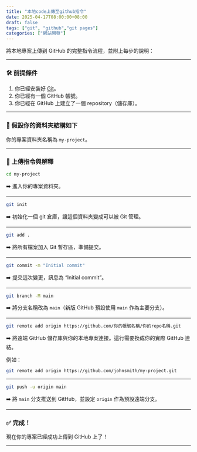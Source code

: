 ```yaml
---
title: "本地code上傳至github指令"
date: 2025-04-17T08:00:00+08:00
draft: false
tags: ["git", "github","git pages"]
categories: ["網站開發"]
---
```


將本地專案上傳到 GitHub 的完整指令流程，並附上每步的說明：

---

### 🛠️ 前提條件
1. 你已經安裝好 [Git](https://git-scm.com/)。
2. 你已經有一個 GitHub 帳號。
3. 你已經在 GitHub 上建立了一個 repository（儲存庫）。

---

### 📁 假設你的資料夾結構如下
你的專案資料夾名稱為 `my-project`。

---

### 🧾 上傳指令與解釋

```bash
cd my-project
```
➡️ 進入你的專案資料夾。

---

```bash
git init
```
➡️ 初始化一個 git 倉庫，讓這個資料夾變成可以被 Git 管理。

---

```bash
git add .
```
➡️ 將所有檔案加入 Git 暫存區，準備提交。

---

```bash
git commit -m "Initial commit"
```
➡️ 提交這次變更，訊息為 “Initial commit”。

---

```bash
git branch -M main
```
➡️ 將分支名稱改為 `main`（新版 GitHub 預設使用 `main` 作為主要分支）。

---

```bash
git remote add origin https://github.com/你的帳號名稱/你的repo名稱.git
```
➡️ 將遠端 GitHub 儲存庫與你的本地專案連接。這行需要換成你的實際 GitHub 連結。

例如：

```bash
git remote add origin https://github.com/johnsmith/my-project.git
```

---

```bash
git push -u origin main
```
➡️ 將 `main` 分支推送到 GitHub，並設定 `origin` 作為預設遠端分支。

---

### ✅ 完成！
現在你的專案已經成功上傳到 GitHub 上了！

---


